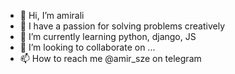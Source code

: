 - 👋 Hi, I’m amirali
- 👀 I have a passion for solving problems creatively
- 🌱 I’m currently learning python, django, JS
- 💞️ I’m looking to collaborate on ...
- 📫 How to reach me @amir_sze on telegram
